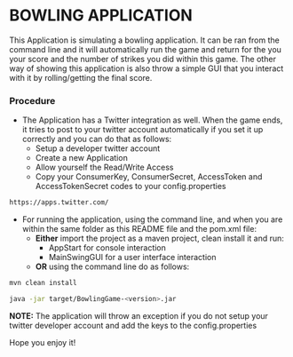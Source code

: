 # BOWLING APPLICATION

This Application is simulating a bowling application. It can be ran from the command line and it will automatically run the game and return for the you your score and the number of strikes you did within this game. The other way of showing this application is also throw a simple GUI that you interact with it by rolling/getting the final score.

### Procedure

  - The Application has a Twitter integration as well. When the game ends, it tries to post to your twitter account automatically if you set it up correctly and you can do that as follows:
    - Setup a developer twitter account 
    - Create a new Application
    - Allow yourself the Read/Write Access
    - Copy your ConsumerKey, ConsumerSecret, AccessToken and AccessTokenSecret codes to your config.properties
```sh
https://apps.twitter.com/
```
  - For running the application, using the command line, and when you are within the same folder as this README file and the pom.xml file:
    - **Either** import the project as a maven project, clean install it and run:
      - AppStart for console interaction
      - MainSwingGUI for a user interface interaction
    - **OR** using the command line do as follows:
```sh
mvn clean install
```
```sh
java -jar target/BowlingGame-<version>.jar
```

**NOTE:** The application will throw an exception if you do not setup your twitter developer account and add the keys to the config.properties

Hope you enjoy it!
